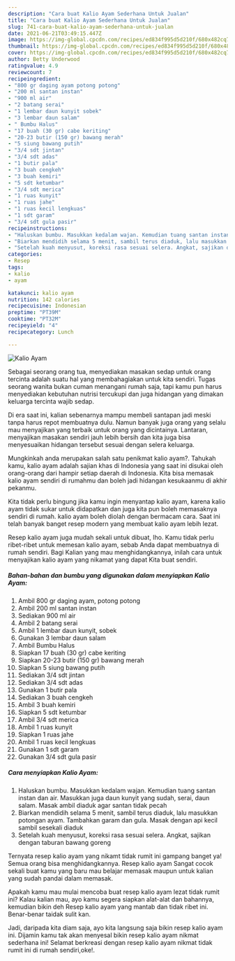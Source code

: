 ```yaml
---
description: "Cara buat Kalio Ayam Sederhana Untuk Jualan"
title: "Cara buat Kalio Ayam Sederhana Untuk Jualan"
slug: 741-cara-buat-kalio-ayam-sederhana-untuk-jualan
date: 2021-06-21T03:49:15.447Z
image: https://img-global.cpcdn.com/recipes/ed834f995d5d210f/680x482cq70/kalio-ayam-foto-resep-utama.jpg
thumbnail: https://img-global.cpcdn.com/recipes/ed834f995d5d210f/680x482cq70/kalio-ayam-foto-resep-utama.jpg
cover: https://img-global.cpcdn.com/recipes/ed834f995d5d210f/680x482cq70/kalio-ayam-foto-resep-utama.jpg
author: Betty Underwood
ratingvalue: 4.9
reviewcount: 7
recipeingredient:
- "800 gr daging ayam potong potong"
- "200 ml santan instan"
- "900 ml air"
- "2 batang serai"
- "1 lembar daun kunyit sobek"
- "3 lembar daun salam"
- " Bumbu Halus"
- "17 buah (30 gr) cabe keriting"
- "20-23 butir (150 gr) bawang merah"
- "5 siung bawang putih"
- "3/4 sdt jintan"
- "3/4 sdt adas"
- "1 butir pala"
- "3 buah cengkeh"
- "3 buah kemiri"
- "5 sdt ketumbar"
- "3/4 sdt merica"
- "1 ruas kunyit"
- "1 ruas jahe"
- "1 ruas kecil lengkuas"
- "1 sdt garam"
- "3/4 sdt gula pasir"
recipeinstructions:
- "Haluskan bumbu. Masukkan kedalam wajan. Kemudian tuang santan instan dan air. Masukkan juga daun kunyit yang sudah, serai, daun salam. Masak ambil diaduk agar santan tidak pecah"
- "Biarkan mendidih selama 5 menit, sambil terus diaduk, lalu masukkan potongan ayam. Tambahkan garam dan gula. Masak dengan api kecil sambil sesekali diaduk"
- "Setelah kuah menyusut, koreksi rasa sesuai selera. Angkat, sajikan dengan taburan bawang goreng"
categories:
- Resep
tags:
- kalio
- ayam

katakunci: kalio ayam 
nutrition: 142 calories
recipecuisine: Indonesian
preptime: "PT39M"
cooktime: "PT32M"
recipeyield: "4"
recipecategory: Lunch

---
```



![Kalio Ayam](https://img-global.cpcdn.com/recipes/ed834f995d5d210f/680x482cq70/kalio-ayam-foto-resep-utama.jpg)

Sebagai seorang orang tua, menyediakan masakan sedap untuk orang tercinta adalah suatu hal yang membahagiakan untuk kita sendiri. Tugas seorang  wanita bukan cuman menangani rumah saja, tapi kamu pun harus menyediakan kebutuhan nutrisi tercukupi dan juga hidangan yang dimakan keluarga tercinta wajib sedap.

Di era  saat ini, kalian sebenarnya mampu membeli santapan jadi meski tanpa harus repot membuatnya dulu. Namun banyak juga orang yang selalu mau menyajikan yang terbaik untuk orang yang dicintainya. Lantaran, menyajikan masakan sendiri jauh lebih bersih dan kita juga bisa menyesuaikan hidangan tersebut sesuai dengan selera keluarga. 



Mungkinkah anda merupakan salah satu penikmat kalio ayam?. Tahukah kamu, kalio ayam adalah sajian khas di Indonesia yang saat ini disukai oleh orang-orang dari hampir setiap daerah di Indonesia. Kita bisa memasak kalio ayam sendiri di rumahmu dan boleh jadi hidangan kesukaanmu di akhir pekanmu.

Kita tidak perlu bingung jika kamu ingin menyantap kalio ayam, karena kalio ayam tidak sukar untuk didapatkan dan juga kita pun boleh memasaknya sendiri di rumah. kalio ayam boleh diolah dengan bermacam cara. Saat ini telah banyak banget resep modern yang membuat kalio ayam lebih lezat.

Resep kalio ayam juga mudah sekali untuk dibuat, lho. Kamu tidak perlu ribet-ribet untuk memesan kalio ayam, sebab Anda dapat membuatnya di rumah sendiri. Bagi Kalian yang mau menghidangkannya, inilah cara untuk menyajikan kalio ayam yang nikamat yang dapat Kita buat sendiri.

<!--inarticleads1-->

##### Bahan-bahan dan bumbu yang digunakan dalam menyiapkan Kalio Ayam:

1. Ambil 800 gr daging ayam, potong potong
1. Ambil 200 ml santan instan
1. Sediakan 900 ml air
1. Ambil 2 batang serai
1. Ambil 1 lembar daun kunyit, sobek
1. Gunakan 3 lembar daun salam
1. Ambil  Bumbu Halus
1. Siapkan 17 buah (30 gr) cabe keriting
1. Siapkan 20-23 butir (150 gr) bawang merah
1. Siapkan 5 siung bawang putih
1. Sediakan 3/4 sdt jintan
1. Sediakan 3/4 sdt adas
1. Gunakan 1 butir pala
1. Sediakan 3 buah cengkeh
1. Ambil 3 buah kemiri
1. Siapkan 5 sdt ketumbar
1. Ambil 3/4 sdt merica
1. Ambil 1 ruas kunyit
1. Siapkan 1 ruas jahe
1. Ambil 1 ruas kecil lengkuas
1. Gunakan 1 sdt garam
1. Gunakan 3/4 sdt gula pasir




<!--inarticleads2-->

##### Cara menyiapkan Kalio Ayam:

1. Haluskan bumbu. Masukkan kedalam wajan. Kemudian tuang santan instan dan air. Masukkan juga daun kunyit yang sudah, serai, daun salam. Masak ambil diaduk agar santan tidak pecah
1. Biarkan mendidih selama 5 menit, sambil terus diaduk, lalu masukkan potongan ayam. Tambahkan garam dan gula. Masak dengan api kecil sambil sesekali diaduk
1. Setelah kuah menyusut, koreksi rasa sesuai selera. Angkat, sajikan dengan taburan bawang goreng




Ternyata resep kalio ayam yang nikamt tidak rumit ini gampang banget ya! Semua orang bisa menghidangkannya. Resep kalio ayam Sangat cocok sekali buat kamu yang baru mau belajar memasak maupun untuk kalian yang sudah pandai dalam memasak.

Apakah kamu mau mulai mencoba buat resep kalio ayam lezat tidak rumit ini? Kalau kalian mau, ayo kamu segera siapkan alat-alat dan bahannya, kemudian bikin deh Resep kalio ayam yang mantab dan tidak ribet ini. Benar-benar taidak sulit kan. 

Jadi, daripada kita diam saja, ayo kita langsung saja bikin resep kalio ayam ini. Dijamin kamu tak akan menyesal bikin resep kalio ayam nikmat sederhana ini! Selamat berkreasi dengan resep kalio ayam nikmat tidak rumit ini di rumah sendiri,oke!.

